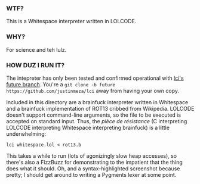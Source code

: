 ### WTF?
This is a Whitespace interpreter written in LOLCODE.

### WHY?
For science and teh lulz.

### HOW DUZ I RUN IT?
The intepreter has only been tested and confirmed operational with [lci's future branch](https://github.com/justinmeza/lci/tree/future). You're a `git clone -b future https://github.com/justinmeza/lci` away from having your own copy.

Included in this directory are a brainfuck interpreter written in Whitespace and a brainfuck implementation of ROT13 cribbed from Wikipedia. LOLCODE doesn't support command-line arguments, so the file to be executed is accepted on standard input. Thus, the *pièce de résistance* (C interpreting LOLCODE interpreting Whitespace interpreting brainfuck) is a little underwhelming:

    lci whitespace.lol < rot13.b

This takes a while to run (lots of agonizingly slow heap accesses), so there's also a FizzBuzz for demonstrating to the impatient that the thing does what it should. Oh, and a syntax-highlighted screenshot because pretty; I should get around to writing a Pygments lexer at some point.
